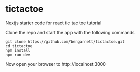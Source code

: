 # tictactoe


Nextjs starter code for react tic tac toe tutorial

Clone the repo and start the app with the following commands

```
git clone https://github.com/bengarnett/tictactoe.git
cd tictactoe
npm install
npm run dev
```

Now open your browser to http://localhost:3000


